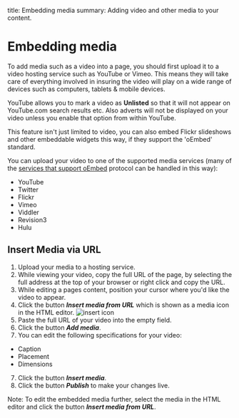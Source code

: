 title: Embedding media
summary: Adding video and other media to your content.

# Embedding media

To add media such as a video into a page, you should first upload it to a video hosting service such as YouTube or Vimeo. This means they will take care of everything involved in insuring the video will play on a wide range of devices such as computers, tablets & mobile devices.

YouTube allows you to mark a video as **Unlisted** so that it will not appear on YouTube.com search results etc. Also adverts will not be displayed on your video unless you enable that option from within YouTube.

<div class="note" markdown="1">This feature isn't just limited to video, you can also embed Flickr slideshows and other embeddable widgets this way, if they support the 'oEmbed' standard.</div>

You can upload your video to one of the supported media services (many of the [services that support oEmbed](http://oembed.com/#section7) protocol can be handled in this way):
* YouTube
* Twitter
* Flickr
* Vimeo
* Viddler
* Revision3
* Hulu

## Insert Media via URL

1. Upload your media to a hosting service.
2. While viewing your video, copy the full URL of the page, by selecting the full address at the top of your browser or right click and copy the URL.
3. While editing a pages content, position your cursor where you'd like the video to appear.
3. Click the button ***Insert media from URL*** which is shown as a media icon in the HTML editor.
![insert icon](/_images/insert-media-icon.png)
4. Paste the full URL of your video into the empty field.
5. Click the button ***Add media***.
6. You can edit the following specifications for your video:
* Caption
* Placement
* Dimensions
7. Click the button ***Insert media***.
8. Click the button ***Publish*** to make your changes live.

Note: To edit the embedded media further, select the media in the HTML editor and click the button ***Insert media from URL***.
